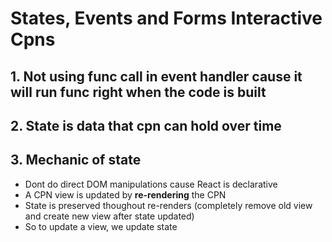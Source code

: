 # States, Events and Forms Interactive Cpns

## 1. Not using func call in event handler cause it will run func right when the code is built

## 2. State is data that cpn can hold over time

## 3. Mechanic of state

- Dont do direct DOM manipulations cause React is declarative
- A CPN view is updated by **re-rendering** the CPN
- State is preserved thoughout re-renders (completely remove old view and create new view after state updated)
- So to update a view, we update state
